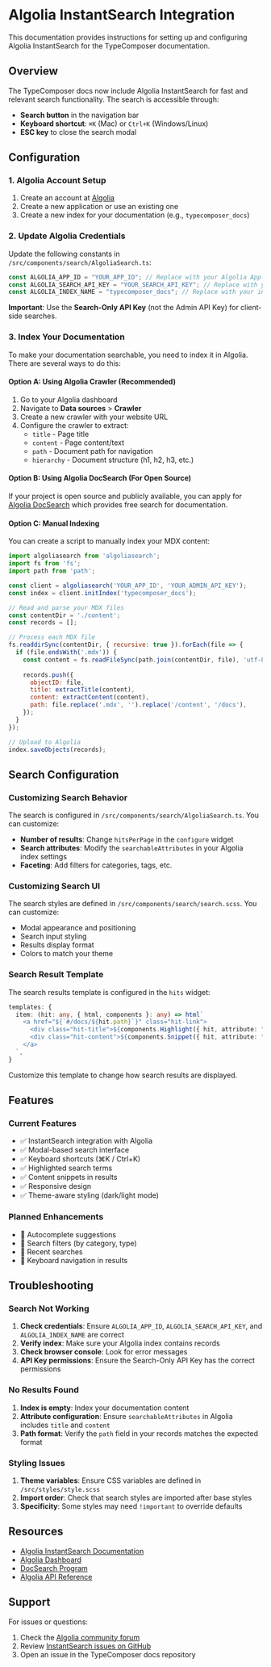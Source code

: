 # Algolia InstantSearch Integration

This documentation provides instructions for setting up and configuring Algolia InstantSearch for the TypeComposer documentation.

## Overview

The TypeComposer docs now include Algolia InstantSearch for fast and relevant search functionality. The search is accessible through:

- **Search button** in the navigation bar
- **Keyboard shortcut**: `⌘K` (Mac) or `Ctrl+K` (Windows/Linux)
- **ESC key** to close the search modal

## Configuration

### 1. Algolia Account Setup

1. Create an account at [Algolia](https://www.algolia.com/)
2. Create a new application or use an existing one
3. Create a new index for your documentation (e.g., `typecomposer_docs`)

### 2. Update Algolia Credentials

Update the following constants in `/src/components/search/AlgoliaSearch.ts`:

```typescript
const ALGOLIA_APP_ID = "YOUR_APP_ID"; // Replace with your Algolia Application ID
const ALGOLIA_SEARCH_API_KEY = "YOUR_SEARCH_API_KEY"; // Replace with your Search-Only API Key
const ALGOLIA_INDEX_NAME = "typecomposer_docs"; // Replace with your index name
```

**Important**: Use the **Search-Only API Key** (not the Admin API Key) for client-side searches.

### 3. Index Your Documentation

To make your documentation searchable, you need to index it in Algolia. There are several ways to do this:

#### Option A: Using Algolia Crawler (Recommended)

1. Go to your Algolia dashboard
2. Navigate to **Data sources** > **Crawler**
3. Create a new crawler with your website URL
4. Configure the crawler to extract:
   - `title` - Page title
   - `content` - Page content/text
   - `path` - Document path for navigation
   - `hierarchy` - Document structure (h1, h2, h3, etc.)

#### Option B: Using Algolia DocSearch (For Open Source)

If your project is open source and publicly available, you can apply for [Algolia DocSearch](https://docsearch.algolia.com/) which provides free search for documentation.

#### Option C: Manual Indexing

You can create a script to manually index your MDX content:

```javascript
import algoliasearch from 'algoliasearch';
import fs from 'fs';
import path from 'path';

const client = algoliasearch('YOUR_APP_ID', 'YOUR_ADMIN_API_KEY');
const index = client.initIndex('typecomposer_docs');

// Read and parse your MDX files
const contentDir = './content';
const records = [];

// Process each MDX file
fs.readdirSync(contentDir, { recursive: true }).forEach(file => {
  if (file.endsWith('.mdx')) {
    const content = fs.readFileSync(path.join(contentDir, file), 'utf-8');
    
    records.push({
      objectID: file,
      title: extractTitle(content),
      content: extractContent(content),
      path: file.replace('.mdx', '').replace('/content', '/docs'),
    });
  }
});

// Upload to Algolia
index.saveObjects(records);
```

## Search Configuration

### Customizing Search Behavior

The search is configured in `/src/components/search/AlgoliaSearch.ts`. You can customize:

- **Number of results**: Change `hitsPerPage` in the `configure` widget
- **Search attributes**: Modify the `searchableAttributes` in your Algolia index settings
- **Faceting**: Add filters for categories, tags, etc.

### Customizing Search UI

The search styles are defined in `/src/components/search/search.scss`. You can customize:

- Modal appearance and positioning
- Search input styling
- Results display format
- Colors to match your theme

### Search Result Template

The search results template is configured in the `hits` widget:

```typescript
templates: {
  item: (hit: any, { html, components }: any) => html`
    <a href="${`#/docs/${hit.path}`}" class="hit-link">
      <div class="hit-title">${components.Highlight({ hit, attribute: "title" })}</div>
      <div class="hit-content">${components.Snippet({ hit, attribute: "content" })}</div>
    </a>
  `,
}
```

Customize this template to change how search results are displayed.

## Features

### Current Features

- ✅ InstantSearch integration with Algolia
- ✅ Modal-based search interface
- ✅ Keyboard shortcuts (⌘K / Ctrl+K)
- ✅ Highlighted search terms
- ✅ Content snippets in results
- ✅ Responsive design
- ✅ Theme-aware styling (dark/light mode)

### Planned Enhancements

- 🔄 Autocomplete suggestions
- 🔄 Search filters (by category, type)
- 🔄 Recent searches
- 🔄 Keyboard navigation in results

## Troubleshooting

### Search Not Working

1. **Check credentials**: Ensure `ALGOLIA_APP_ID`, `ALGOLIA_SEARCH_API_KEY`, and `ALGOLIA_INDEX_NAME` are correct
2. **Verify index**: Make sure your Algolia index contains records
3. **Check browser console**: Look for error messages
4. **API Key permissions**: Ensure the Search-Only API Key has the correct permissions

### No Results Found

1. **Index is empty**: Index your documentation content
2. **Attribute configuration**: Ensure `searchableAttributes` in Algolia includes `title` and `content`
3. **Path format**: Verify the `path` field in your records matches the expected format

### Styling Issues

1. **Theme variables**: Ensure CSS variables are defined in `/src/styles/style.scss`
2. **Import order**: Check that search styles are imported after base styles
3. **Specificity**: Some styles may need `!important` to override defaults

## Resources

- [Algolia InstantSearch Documentation](https://www.algolia.com/doc/guides/building-search-ui/what-is-instantsearch/js/)
- [Algolia Dashboard](https://www.algolia.com/dashboard)
- [DocSearch Program](https://docsearch.algolia.com/)
- [Algolia API Reference](https://www.algolia.com/doc/api-reference/)

## Support

For issues or questions:

1. Check the [Algolia community forum](https://discourse.algolia.com/)
2. Review [InstantSearch issues on GitHub](https://github.com/algolia/instantsearch/issues)
3. Open an issue in the TypeComposer docs repository
